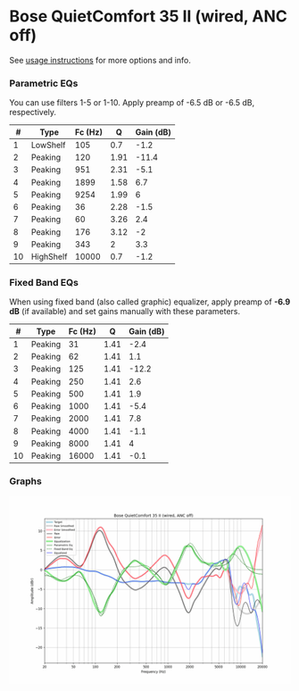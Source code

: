 # Bose QuietComfort 35 II (wired, ANC off)
See [usage instructions](https://github.com/jaakkopasanen/AutoEq#usage) for more options and info.

### Parametric EQs
You can use filters 1-5 or 1-10. Apply preamp of -6.5 dB or -6.5 dB, respectively.

|   # | Type      |   Fc (Hz) |    Q |   Gain (dB) |
|-----|-----------|-----------|------|-------------|
|   1 | LowShelf  |       105 | 0.7  |        -1.2 |
|   2 | Peaking   |       120 | 1.91 |       -11.4 |
|   3 | Peaking   |       951 | 2.31 |        -5.1 |
|   4 | Peaking   |      1899 | 1.58 |         6.7 |
|   5 | Peaking   |      9254 | 1.99 |         6   |
|   6 | Peaking   |        36 | 2.28 |        -1.5 |
|   7 | Peaking   |        60 | 3.26 |         2.4 |
|   8 | Peaking   |       176 | 3.12 |        -2   |
|   9 | Peaking   |       343 | 2    |         3.3 |
|  10 | HighShelf |     10000 | 0.7  |        -1.2 |

### Fixed Band EQs
When using fixed band (also called graphic) equalizer, apply preamp of **-6.9 dB** (if available) and set gains manually with these parameters.

|   # | Type    |   Fc (Hz) |    Q |   Gain (dB) |
|-----|---------|-----------|------|-------------|
|   1 | Peaking |        31 | 1.41 |        -2.4 |
|   2 | Peaking |        62 | 1.41 |         1.1 |
|   3 | Peaking |       125 | 1.41 |       -12.2 |
|   4 | Peaking |       250 | 1.41 |         2.6 |
|   5 | Peaking |       500 | 1.41 |         1.9 |
|   6 | Peaking |      1000 | 1.41 |        -5.4 |
|   7 | Peaking |      2000 | 1.41 |         7.8 |
|   8 | Peaking |      4000 | 1.41 |        -1.1 |
|   9 | Peaking |      8000 | 1.41 |         4   |
|  10 | Peaking |     16000 | 1.41 |        -0.1 |

### Graphs
![](./Bose%20QuietComfort%2035%20II%20(wired,%20ANC%20off).png)
